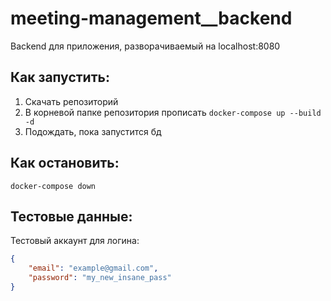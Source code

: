# meeting-management__backend
Backend для приложения, разворачиваемый на localhost:8080

## Как запустить:
1. Скачать репозиторий
2. В корневой папке репозитория прописать ```docker-compose up --build -d ```
3. Подождать, пока запустится бд

## Как остановить:
```
docker-compose down
```

## Тестовые данные:

Тестовый аккаунт для логина:
```json
{
    "email": "example@gmail.com",
    "password": "my_new_insane_pass"
}
```
